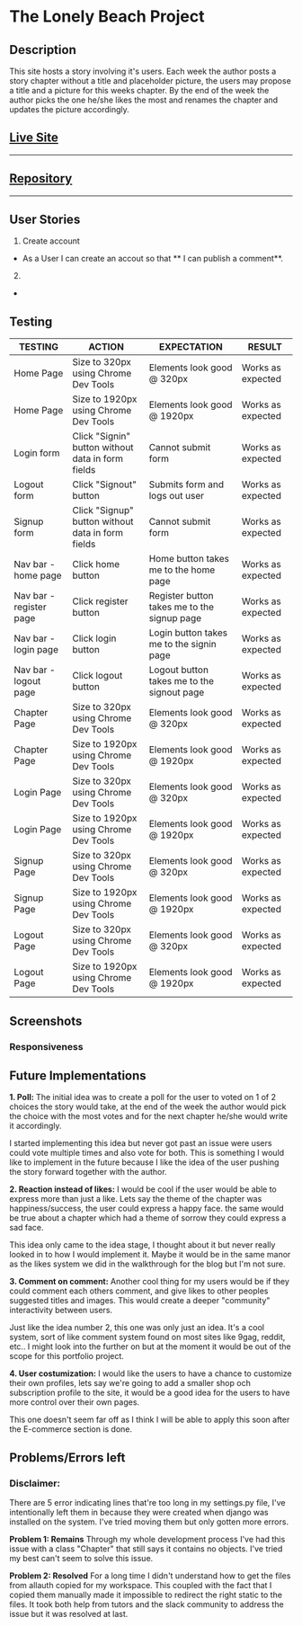 # The Lonely Beach Project

## Description

This site hosts a story involving it's users.
Each week the author posts a story chapter without a title and placeholder
picture, the users may propose a title and a picture for this weeks chapter.
By the end of the week the author picks the one he/she likes the most and
renames the chapter and updates the picture accordingly.

## **[Live Site](https://the-lonely-beach-project-aff864383002.herokuapp.com/)**

---

## **[Repository](https://github.com/Rakdoslover/project-4-story)**

---



## User Stories

1. Create account

- As a User I can create an accout so that ** I can publish a comment**.

2.

-

## Testing

**TESTING** | **ACTION** | **EXPECTATION** | **RESULT**
----------|----------|----------|----------
Home Page   | Size to 320px using Chrome Dev Tools | Elements look good @ 320px | Works as expected
Home Page	| Size to 1920px using Chrome Dev Tools | Elements look good @ 1920px | Works as expected
Login form | Click "Signin" button without data in form fields | Cannot submit form | Works as expected
Logout form | Click "Signout" button | Submits form and logs out user | Works as expected
Signup form | Click "Signup" button without data in form fields | Cannot submit form | Works as expected
Nav bar - home page | Click home button | Home button takes me to the home page | Works as expected
Nav bar - register page | Click register button | Register button takes me to the signup page | Works as expected
Nav bar - login page | Click login button | Login button takes me to the signin page | Works as expected
Nav bar - logout page | Click logout button | Logout button takes me to the signout page | Works as expected
Chapter Page   | Size to 320px using Chrome Dev Tools | Elements look good @ 320px | Works as expected
Chapter Page   | Size to 1920px using Chrome Dev Tools | Elements look good @ 1920px | Works as expected
Login Page   | Size to 320px using Chrome Dev Tools | Elements look good @ 320px | Works as expected
Login Page   | Size to 1920px using Chrome Dev Tools | Elements look good @ 1920px | Works as expected
Signup Page   | Size to 320px using Chrome Dev Tools | Elements look good @ 320px | Works as expected
Signup Page   | Size to 1920px using Chrome Dev Tools | Elements look good @ 1920px | Works as expected
Logout Page   | Size to 320px using Chrome Dev Tools | Elements look good @ 320px | Works as expected
Logout Page   | Size to 1920px using Chrome Dev Tools | Elements look good @ 1920px | Works as expected



## Screenshots

### Responsiveness


## Future Implementations

<strong>1. Poll:</strong>
The initial idea was to create a poll for the user to voted on 1 of 2 choices
the story would take, at the end of the week the author would pick the choice
with the most votes and for the next chapter he/she would write it accordingly.

I started implementing this idea but never got past an issue were users could
vote multiple times and also vote for both. This is something I would like to
implement in the future because I like the idea of the user pushing the story
forward together with the author.

<strong>2. Reaction instead of likes:</strong>
I would be cool if the user would be able to express more than just a like.
Lets say the theme of the chapter was happiness/success, the user could express
a happy face. the same would be true about a chapter which had a theme of
sorrow they could express a sad face.

This idea only came to the idea stage, I thought about it but never really
looked in to how I would implement it. Maybe it would be in the same manor as
the likes system we did in the walkthrough for the blog but I'm not sure.

<strong>3. Comment on comment:</strong>
Another cool thing for my users would be if they could comment each others
comment, and give likes to other peoples suggested titles and images.
This would create a deeper "community" interactivity between users.

Just like the idea number 2, this one was only just an idea. It's a cool system,
sort of like comment system found on most sites like 9gag, reddit, etc..
I might look into the further on but at the moment it would be out of the scope
for this portfolio project.

<strong>4. User costumization:</strong>
I would like the users to have a chance to customize their own profiles, lets
say we're going to add a smaller shop och subscription profile to the site, it
would be a good idea for the users to have more control over their own pages.

This one doesn't seem far off as I think I will be able to apply this soon after
the E-commerce section is done.

## Problems/Errors left

### Disclaimer:

There are 5 error indicating lines that're too long in my settings.py file,
I've intentionally left them in because they were created when django was
installed on the system. I've tried moving them but only gotten more errors.

<strong>Problem 1: Remains</strong>
Through my whole development process I've had this issue with a class "Chapter"
that still says it contains no objects. I've tried my best can't seem to solve
this issue.

<strong>Problem 2: Resolved</strong>
For a long time I didn't understand how to get the files from allauth copied for
my workspace. This coupled with the fact that I copied them manually made it
impossible to redirect the right static to the files.
It took both help from tutors and the slack community to address the issue but
it was resolved at last.
